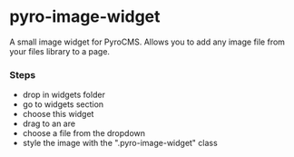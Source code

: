 pyro-image-widget
=================

A small image widget for PyroCMS. Allows you to add any image file from your files library to a page.

### Steps
* drop in widgets folder
* go to widgets section
* choose this widget
* drag to an are
* choose a file from the dropdown
* style the image with the ".pyro-image-widget" class